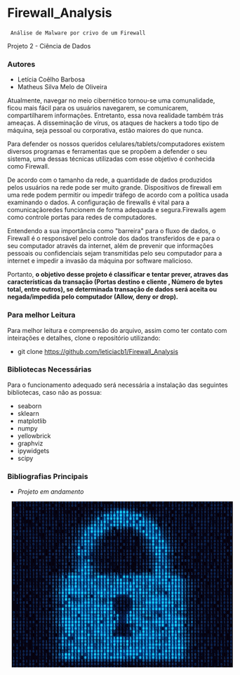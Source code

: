 # Firewall_Analysis

` Análise de Malware por crivo de um Firewall`

Projeto 2 - Ciência de Dados 

### Autores
 - Letícia Coêlho Barbosa
 - Matheus Silva Melo de Oliveira

 Atualmente, navegar no meio cibernético tornou-se uma comunalidade, ficou mais fácil para os usuários navegarem, se comunicarem, compartilharem informações. Entretanto, essa nova realidade também trás ameaças. A disseminação de vírus, os ataques de hackers a todo tipo de máquina, seja pessoal ou corporativa, estão maiores do que nunca.

Para defender os nossos queridos celulares/tablets/computadores existem diversos programas e ferramentas que se propõem a defender o seu sistema, uma dessas técnicas utilizadas com esse objetivo é conhecida como Firewall.

De acordo com o tamanho da rede, a quantidade de dados produzidos pelos usuários na rede pode ser muito grande.
Dispositivos de firewall em uma rede podem permitir ou impedir tráfego de acordo com a política usada examinando o
dados. A configuração de firewalls é vital para a comunicaçãoredes funcionem de forma adequada e segura.Firewalls agem como controle portas para redes de computadores.

Entendendo a sua importância como "barreira" para o fluxo de dados, o Firewall é o responsável pelo controle dos dados transferidos de e para o seu computador através da internet, além de prevenir que informações pessoais ou confidenciais sejam transmitidas pelo seu computador para a internet e impedir a invasão da máquina por software malicioso.

Portanto, **o objetivo desse projeto é classificar e tentar prever, atraves das características da transação (Portas destino e cliente , Número de bytes total, entre outros), se determinada transação de dados será aceita ou negada/impedida pelo computador (Allow, deny or drop).**

### Para melhor Leitura

Para melhor leitura e compreensão do arquivo, assim como ter contato com inteirações e detalhes, clone o repositório utilizando: 

- git clone https://github.com/leticiacb1/Firewall_Analysis

 
### Bibliotecas Necessárias

 Para o funcionamento adequado será necessária a instalação das seguintes bibliotecas, caso não as possua:

 - seaborn 
 - sklearn
 - matplotlib
 - numpy
 - yellowbrick
 - graphviz
 - ipywidgets
 - scipy

### Bibliografias Principais


 - <em>Projeto em andamento</em>
 <center><img src="firewall_assets/firewall.gif" width=650 style="float: center; margin: 0px 0px 10px 10px"></center>
